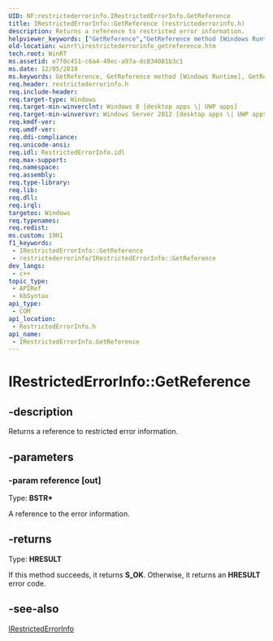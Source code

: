 ```yaml
---
UID: NF:restrictederrorinfo.IRestrictedErrorInfo.GetReference
title: IRestrictedErrorInfo::GetReference (restrictederrorinfo.h)
description: Returns a reference to restricted error information.
helpviewer_keywords: ["GetReference","GetReference method [Windows Runtime]","GetReference method [Windows Runtime]","IRestrictedErrorInfo interface","IRestrictedErrorInfo interface [Windows Runtime]","GetReference method","IRestrictedErrorInfo.GetReference","IRestrictedErrorInfo::GetReference","restrictederrorinfo/IRestrictedErrorInfo::GetReference","winrt.irestrictederrorinfo_getreference"]
old-location: winrt\irestrictederrorinfo_getreference.htm
tech.root: WinRT
ms.assetid: e7f0c451-c6a4-49ec-a97a-dc834081b3c1
ms.date: 12/05/2018
ms.keywords: GetReference, GetReference method [Windows Runtime], GetReference method [Windows Runtime],IRestrictedErrorInfo interface, IRestrictedErrorInfo interface [Windows Runtime],GetReference method, IRestrictedErrorInfo.GetReference, IRestrictedErrorInfo::GetReference, restrictederrorinfo/IRestrictedErrorInfo::GetReference, winrt.irestrictederrorinfo_getreference
req.header: restrictederrorinfo.h
req.include-header: 
req.target-type: Windows
req.target-min-winverclnt: Windows 8 [desktop apps \| UWP apps]
req.target-min-winversvr: Windows Server 2012 [desktop apps \| UWP apps]
req.kmdf-ver: 
req.umdf-ver: 
req.ddi-compliance: 
req.unicode-ansi: 
req.idl: RestrictedErrorInfo.idl
req.max-support: 
req.namespace: 
req.assembly: 
req.type-library: 
req.lib: 
req.dll: 
req.irql: 
targetos: Windows
req.typenames: 
req.redist: 
ms.custom: 19H1
f1_keywords:
 - IRestrictedErrorInfo::GetReference
 - restrictederrorinfo/IRestrictedErrorInfo::GetReference
dev_langs:
 - c++
topic_type:
 - APIRef
 - kbSyntax
api_type:
 - COM
api_location:
 - RestrictedErrorInfo.h
api_name:
 - IRestrictedErrorInfo.GetReference
---
```


# IRestrictedErrorInfo::GetReference


## -description

Returns a reference to restricted error information.

## -parameters

### -param reference [out]

Type: <b>BSTR*</b>

A reference to the error information.

## -returns

Type: <b>HRESULT</b>

If this method succeeds, it returns <b xmlns:loc="http://microsoft.com/wdcml/l10n">S_OK</b>. Otherwise, it returns an <b xmlns:loc="http://microsoft.com/wdcml/l10n">HRESULT</b> error code.

## -see-also

<a href="https://docs.microsoft.com/windows/desktop/api/restrictederrorinfo/nn-restrictederrorinfo-irestrictederrorinfo">IRestrictedErrorInfo</a>

